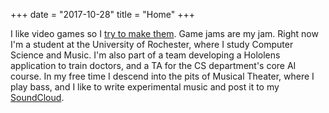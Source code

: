 +++
date = "2017-10-28"
title = "Home"
+++

I like video games so I [try to make them](https://crass-sandwich.itch.io). Game jams are my jam. Right now I'm a student at the University of Rochester, where I study Computer Science and Music. I'm also part of a team developing a Hololens application to train doctors, and a TA for the CS department's core AI course. In my free time I descend into the pits of Musical Theater, where I play bass, and I like to write experimental music and post it to my [SoundCloud](https://soundcloud.com/crass_sandwich).